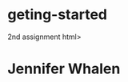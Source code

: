 # geting-started
2nd assignment
html>
    <head>
        <title>My First Web Assignment</title>
    </head>
    <body>
        <h1>Jennifer Whalen</h1>
    </body>
</html>
